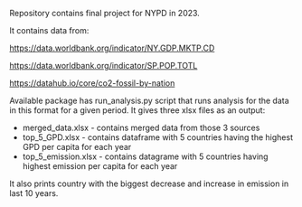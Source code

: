 Repository contains final project for NYPD in 2023.

It contains data from:

https://data.worldbank.org/indicator/NY.GDP.MKTP.CD

https://data.worldbank.org/indicator/SP.POP.TOTL

https://datahub.io/core/co2-fossil-by-nation

Available package has run_analysis.py script that runs analysis for the data in this format for a given period.
It gives three xlsx files as an output:
- merged_data.xlsx - contains merged data from those 3 sources
- top_5_GPD.xlsx - contains dataframe with 5 countries having the highest GPD per capita for each year
- top_5_emission.xlsx - contains datagrame with 5 countries having highest emission per capita for each year

It also prints country with the biggest decrease and increase in emission in last 10 years.


